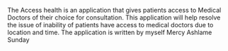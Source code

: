 The Access health is an application that gives patients access to Medical Doctors of their choice for consultation. This application will help resolve the issue of inability of patients have access to medical doctors due to location and time.
The application is written by myself Mercy Ashlame Sunday